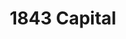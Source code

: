 ---
layout: firm_page
title: "1843 Capital"
id: "1843capital.com"
permalink: "/1843capital1843capital.com/"
website: "https://1843capital.com"
offices: "Washington (United States), New York (United States)"
investment_stages: "Series A, Series B"
portfolio_companies: "Bishop Fox, Cariloop, Corsha, Custodia Bank, Enveil, HopSkipDrive, Keen, Lotus Labs, Manta Cares, May Mobility, Midi Health, Recuro Health, Rippl, Tender"
portfolio_link: "https://1843capital.com/portfolio/"
investment_markets: "AgeTech, Longevity, FinTech, Cybersecurity"
founded_year: "2016"
description: "1843 Capital invests in early-stage companies focused on AgeTech, Longevity, FinTech, and Cybersecurity."
linkedin: "https://www.linkedin.com/company/1843-capital/"
twitter: ""
instagram: ""
team_page: "https://1843capital.com/about/"
investor_type: "Venture Capital"
crunchbase: "https://www.crunchbase.com/organization/1843-capital"
pitchbook: "https://pitchbook.com/profiles/investor/182200-96"

# SEO Optimization
meta_title: "1843 Capital - VC Firm - projectstartups.com"
meta_description: "1843 Capital, 1843 Capital invests in early-stage companies focused on AgeTech, Longevity, FinTech, and Cybersecurity...."
meta_keywords: "1843 Capital, AgeTech, Longevity, FinTech, Cybersecurity, VC firm, venture capital, startup investor, projectstartups.com"
canonical_url: "https://vc.projectstartups.com/1843capital1843capital.com/"
---